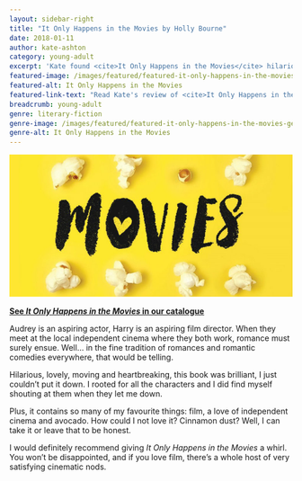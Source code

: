 ```yaml
---
layout: sidebar-right
title: "It Only Happens in the Movies by Holly Bourne"
date: 2018-01-11
author: kate-ashton
category: young-adult
excerpt: 'Kate found <cite>It Only Happens in the Movies</cite> hilarious, lovely, moving and heartbreaking.'
featured-image: /images/featured/featured-it-only-happens-in-the-movies.jpg
featured-alt: It Only Happens in the Movies
featured-link-text: "Read Kate's review of <cite>It Only Happens in the Movies</cite>, by Holly Bourne."
breadcrumb: young-adult
genre: literary-fiction
genre-image: /images/featured/featured-it-only-happens-in-the-movies-genre.jpg
genre-alt: It Only Happens in the Movies
---
```


![It Only Happens in the Movies](/images/featured/featured-it-only-happens-in-the-movies.jpg)

**[See <cite>It Only Happens in the Movies</cite> in our catalogue](https://suffolk.spydus.co.uk/cgi-bin/spydus.exe/ENQ/OPAC/BIBENQ?BRN=2183906)**

Audrey is an aspiring actor, Harry is an aspiring film director. When they meet at the local independent cinema where they both work, romance must surely ensue. Well... in the fine tradition of romances and romantic comedies everywhere, that would be telling.

Hilarious, lovely, moving and heartbreaking, this book was brilliant, I just couldn’t put it down. I rooted for all the characters and I did find myself shouting at them when they let me down.

Plus, it contains so many of my favourite things: film, a love of independent cinema and avocado. How could I not love it? Cinnamon dust? Well, I can take it or leave that to be honest.

I would definitely recommend giving <cite>It Only Happens in the Movies</cite> a whirl. You won’t be disappointed, and if you love film, there’s a whole host of very satisfying cinematic nods.
